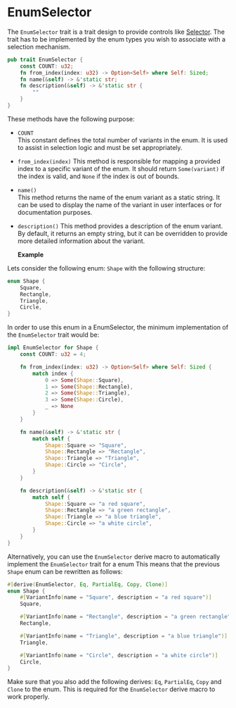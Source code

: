 # EnumSelector
The `EnumSelector` trait is a trait design to provide controls like [Selector](../stock-controls/selector.md). The trait has to be implemented by the enum types you wish to associate with a selection mechanism.

```rs
pub trait EnumSelector {
    const COUNT: u32;
    fn from_index(index: u32) -> Option<Self> where Self: Sized;
    fn name(&self) -> &'static str;
    fn description(&self) -> &'static str {
        ""
    }
}
```
These methods have the following purpose:

* `COUNT`   
  This constant defines the total number of variants in the enum. It is used to assist in selection logic and must be set appropriately.

* `from_index(index)`
  This method is responsible for mapping a provided index to a specific variant of the enum. It should return `Some(variant)` if the index is valid, and `None` if the index is out of bounds.

* `name()`  
  This method returns the name of the enum variant as a static string. It can be used to display the name of the variant in user interfaces or for documentation purposes.

* `description()`
  This method provides a description of the enum variant. By default, it returns an empty string, but it can be overridden to provide more detailed information about the variant.

  **Example**

Lets consider the following enum: `Shape` with the following structure:
```rs
enum Shape {
    Square,
    Rectangle,
    Triangle,
    Circle,
}
```
In order to use this enum in a EnumSelector, the minimum implementation of the `EnumSelector` trait would be:

```rs
impl EnumSelector for Shape {
    const COUNT: u32 = 4;

    fn from_index(index: u32) -> Option<Self> where Self: Sized {
        match index {
            0 => Some(Shape::Square),
            1 => Some(Shape::Rectangle),
            2 => Some(Shape::Triangle),
            3 => Some(Shape::Circle),
            _ => None
        }
    }

    fn name(&self) -> &'static str {
        match self {
            Shape::Square => "Square",
            Shape::Rectangle => "Rectangle",
            Shape::Triangle => "Triangle",
            Shape::Circle => "Circle",
        }
    }

    fn description(&self) -> &'static str {
        match self {
            Shape::Square => "a red square",
            Shape::Rectangle => "a green rectangle",
            Shape::Triangle => "a blue triangle",
            Shape::Circle => "a white circle",
        }        
    }
}
```

Alternatively, you can use the `EnumSelector` derive macro to automatically implement the `EnumSelector` trait for a enum
This means that the previous `Shape` enum can be rewritten as follows:

```rs
#[derive(EnumSelector, Eq, PartialEq, Copy, Clone)]
enum Shape {
    #[VariantInfo(name = "Square", description = "a red square")]
    Square,

    #[VariantInfo(name = "Rectangle", description = "a green rectangle")]
    Rectangle,

    #[VariantInfo(name = "Triangle", description = "a blue triangle")]
    Triangle,

    #[VariantInfo(name = "Circle", description = "a white circle")]
    Circle,
}
```

Make sure that you also add the following derives: `Eq`, `PartialEq`, `Copy` and `Clone` to the enum. This is required for the `EnumSelector` derive macro to work properly.